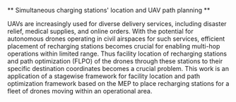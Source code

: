 ** Simultaneous charging stations' location and UAV path planning **

UAVs are increasingly used for diverse delivery services, including disaster relief, medical supplies, and online orders. With the potential for autonomous drones operating in civil airspaces for such services, efficient placement of recharging stations becomes crucial for enabling multi-hop operations within limited range. Thus facility location of recharging stations and path optimization (FLPO) of the drones through these stations to their specific destination coordinates becomes a crucial problem.
This work is an application of a stagewise framework for facility location and path optimization framework based on the MEP to place recharging stations for a fleet of drones moving within an operational area.

